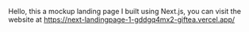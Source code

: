 Hello, this a mockup landing page I built using Next.js, you can visit the website at https://next-landingpage-1-gddgq4mx2-giftea.vercel.app/
